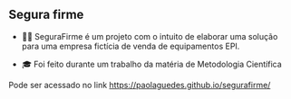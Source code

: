 ## Segura firme

- 👷‍♂️ SeguraFirme é um projeto com o intuito de elaborar uma solução para uma empresa fictícia de venda de equipamentos EPI.

- 🎓 Foi feito durante um trabalho da matéria de Metodologia Científica 


Pode ser acessado no link https://paolaguedes.github.io/segurafirme/
